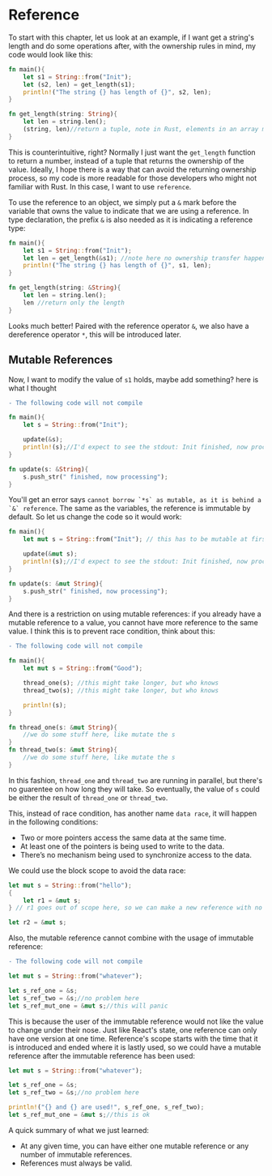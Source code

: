 # Reference

To start with this chapter, let us look at an example, if I want get a string's
length and do some operations after, with the ownership rules in mind, my code
would look like this:

```rust
fn main(){
    let s1 = String::from("Init");
    let (s2, len) = get_length(s1);
    println!("The string {} has length of {}", s2, len);
}

fn get_length(string: String){
    let len = string.len();
    (string, len)//return a tuple, note in Rust, elements in an array must be the same type
}
```

This is counterintuitive, right? Normally I just want the `get_length` function
to return a number, instead of a tuple that returns the ownership of the value.
Ideally, I hope there is a way that can avoid the returning ownership process,
so my code is more readable for those developers who might not familiar with
Rust. In this case, I want to use `reference`.

To use the reference to an object, we simply put a `&` mark before the variable
that owns the value to indicate that we are using a reference. In type
declaration, the prefix `&` is also needed as it is indicating a reference type:

```rust
fn main(){
    let s1 = String::from("Init");
    let len = get_length(&s1); //note here no ownership transfer happended
    println!("The string {} has length of {}", s1, len);
}

fn get_length(string: &String){
    let len = string.len();
    len //return only the length
}
```

Looks much better! Paired with the reference operator `&`, we also have a
dereference operator `*`, this will be introduced later.

## Mutable References

Now, I want to modify the value of `s1` holds, maybe add something? here is what
I thought

```diff
- The following code will not compile
```

```rust
fn main(){
    let s = String::from("Init");

    update(&s);
    println!(s);//I'd expect to see the stdout: Init finished, now processing
}

fn update(s: &String){
    s.push_str(" finished, now processing");
}
```

You'll get an error says
``cannot borrow `*s` as mutable, as it is behind a `&` reference``. The same as
the variables, the reference is immutable by default. So let us change the code
so it would work:

```rust
fn main(){
    let mut s = String::from("Init"); // this has to be mutable at first place

    update(&mut s);
    println!(s);//I'd expect to see the stdout: Init finished, now processing
}

fn update(s: &mut String){
    s.push_str(" finished, now processing");
}
```

And there is a restriction on using mutable references: if you already have a
mutable reference to a value, you cannot have more reference to the same value.
I think this is to prevent race condition, think about this:

```diff
- The following code will not compile
```

```rust
fn main(){
    let mut s = String::from("Good");

    thread_one(s); //this might take longer, but who knows 
    thread_two(s); //this might take longer, but who knows 

    println!(s);
}

fn thread_one(s: &mut String){
    //we do some stuff here, like mutate the s
}
fn thread_two(s: &mut String){
    //we do some stuff here, like mutate the s
}
```

In this fashion, ```thread_one``` and ```thread_two``` are running in parallel, but there's no guarentee on how long they will take. So eventually, the value of ```s``` could be either the result of ```thread_one``` or ```thread_two```.

This, instead of race condition, has another name ```data race```, it will happen in the following conditions:

- Two or more pointers access the same data at the same time.
- At least one of the pointers is being used to write to the data.
- There’s no mechanism being used to synchronize access to the data.

We could use the block scope to avoid the data race:

```rust
let mut s = String::from("hello");
{
    let r1 = &mut s;
} // r1 goes out of scope here, so we can make a new reference with no problems.

let r2 = &mut s;
```

Also, the mutable reference cannot combine with the usage of immutable reference:

```diff
- The following code will not compile
```

```rust
let mut s = String::from("whatever");

let s_ref_one = &s;
let s_ref_two = &s;//no problem here
let s_ref_mut_one = &mut s;//this will panic
```

This is because the user of the immutable reference would not like the value to change under their nose. Just like React's state, one reference can only have one version at one time. Reference's scope starts with the time that it is introduced and ended where it is lastly used, so we could have a mutable reference after the immutable reference has been used:

```rust
let mut s = String::from("whatever");

let s_ref_one = &s;
let s_ref_two = &s;//no problem here

println!("{} and {} are used!", s_ref_one, s_ref_two);
let s_ref_mut_one = &mut s;//this is ok
```

A quick summary of what we just learned:

- At any given time, you can have either one mutable reference or any number of immutable references.
- References must always be valid.
